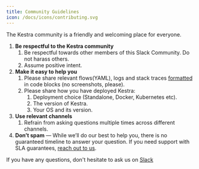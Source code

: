 ```yaml
---
title: Community Guidelines
icon: /docs/icons/contributing.svg
---
```


The Kestra community is a friendly and welcoming place for everyone.

1. **Be respectful to the Kestra community**
    1. Be respectful towards other members of this Slack Community. Do not harass others.
    2. Assume positive intent.
2. **Make it easy to help you**
    1. Please share relevant flows(YAML), logs and stack traces [formatted](https://slack.com/intl/en-gb/help/articles/202288908-Format-your-messages) in code blocks (no screenshots, please).
    2. Please share how you have deployed Kestra:
        1. Deployment choice (Standalone, Docker, Kubernetes etc).
        2. The version of Kestra.
        3. Your OS and its version.
3. **Use relevant channels**
    1. Refrain from asking questions multiple times across different channels.
4. **Don’t spam** — While we’ll do our best to help you, there is no guaranteed timeline to answer your question. If you need support with SLA guarantees, [reach out to us](/demo).

If you have any questions, don't hesitate to ask us on [Slack](/slack)
